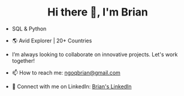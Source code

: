 <h1 align="center">Hi there 👋, I'm Brian</h1>


- SQL & Python 
- 🌎 Avid Explorer | 20+ Countries 
- I’m always looking to collaborate on innovative projects. Let's work together!
  
- 📫 How to reach me: ngoqbrian@gmail.com
- 🔗 Connect with me on LinkedIn: <a href="https://www.linkedin.com/in/brian-ngo/">Brian's LinkedIn</a>
